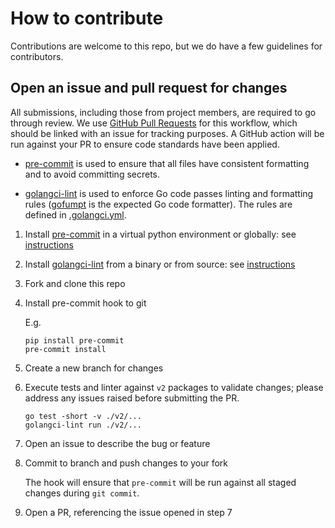 # How to contribute

Contributions are welcome to this repo, but we do have a few guidelines for
contributors.

## Open an issue and pull request for changes

All submissions, including those from project members, are required to go through
review. We use [GitHub Pull Requests] for this workflow, which should be linked
with an issue for tracking purposes. A GitHub action will be run against your PR
to ensure code standards have been applied.

* [pre-commit] is used to ensure that all files have consistent formatting and to
  avoid committing secrets.

* [golangci-lint] is used to enforce Go code passes linting and formatting rules
  ([gofumpt] is the expected Go code formatter). The rules are defined in [.golangci.yml](.golangci.yml).

1. Install [pre-commit] in a virtual python environment or globally: see [instructions](https://pre-commit.com/#installation)
2. Install [golangci-lint] from a binary or from source: see [instructions](https://golangci-lint.run/usage/install/#local-installation)
3. Fork and clone this repo
4. Install pre-commit hook to git

   E.g.

   ```shell
   pip install pre-commit
   pre-commit install
   ```

5. Create a new branch for changes
6. Execute tests and linter against `v2` packages to validate changes; please
   address any issues raised before submitting the PR.

   ```shell
   go test -short -v ./v2/...
   golangci-lint run ./v2/...
   ```

7. Open an issue to describe the bug or feature
8. Commit to branch and push changes to your fork

   The hook will ensure that `pre-commit` will be run against all staged changes
   during `git commit`.

9. Open a PR, referencing the issue opened in step 7

[GitHub Pull Requests]: https://help.github.com/articles/about-pull-requests/
[pre-commit]: https://pre-commit.com/
[gofumpt]: https://github.com/mvdan/gofumpt
[golangci-lint]: https://golangci-lint.run/
